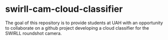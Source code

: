 # swirll-cam-cloud-classifier
The goal of this repository is to provide students at UAH with an opportunity to collaborate on a github project developing a cloud classifier for the SWIRLL roundshot camera. 
